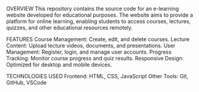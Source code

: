OVERVIEW
This repository contains the source code for an e-learning website developed for educational purposes. The website aims to provide a platform for online learning, enabling students to access courses, lectures, quizzes, and other educational resources remotely.

FEATURES
Course Management: Create, edit, and delete courses.
Lecture Content: Upload lecture videos, documents, and presentations.
User Management: Register, login, and manage user accounts.
Progress Tracking: Monitor course progress and quiz results.
Responsive Design: Optimized for desktop and mobile devices.

TECHNOLOGIES USED
Frontend: HTML, CSS, JavaScript
Other Tools: Git, GitHub, VSCode
